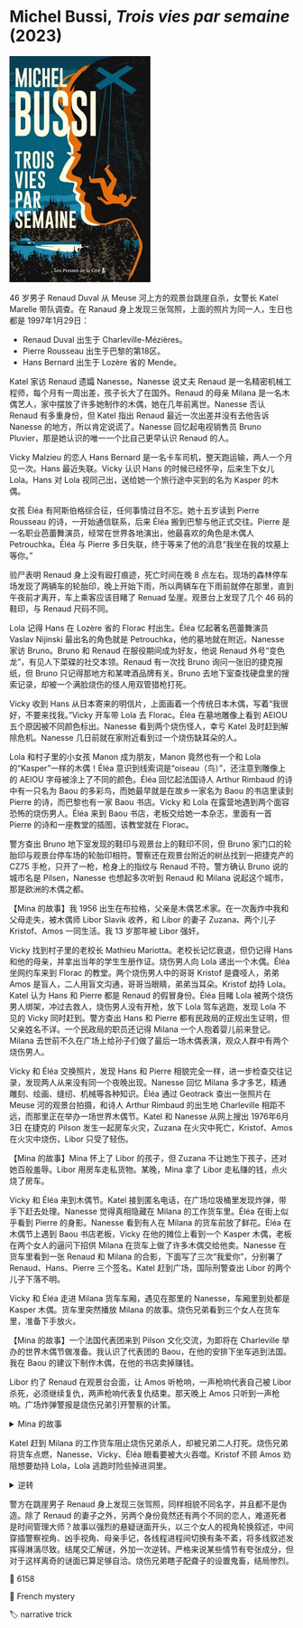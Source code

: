 # Michel Bussi, <i>Trois vies par semaine</i> (2023)

<img src=images/2023_cover.jpg width=250/>

46 岁男子 Renaud Duval 从 Meuse 河上方的观景台跳崖自杀，女警长 Katel Marelle 带队调查。在 Ranaud 身上发现三张驾照，上面的照片为同一人，生日也都是 1997年1月29日：
<ul>
<li>Renaud Duval 出生于 Charleville-Mézières。</li>
<li>Pierre Rousseau 出生于巴黎的第18区。</li>
<li>Hans Bernard 出生于 Lozère 省的 Mende。</li>
</ul>
Katel 家访 Renaud 遗孀 Nanesse。Nanesse 说丈夫 Renaud 是一名精密机械工程师，每个月有一周出差，孩子长大了在国外。Renaud 的母亲 Milana 是一名木偶艺人，家中摆放了许多她制作的木偶，她在几年前离世。Nanesse 否认 Renaud 有多重身份，但 Katel 指出 Renaud 最近一次出差并没有去他告诉 Nanesse 的地方，所以肯定说谎了。Nanesse 回忆起电视销售员 Bruno Pluvier，那是她认识的唯一一个比自己更早认识 Renaud 的人。

Vicky Malzieu 的恋人 Hans Bernard 是一名卡车司机，整天跑运输，两人一个月见一次。Hans 最近失联。Vicky 认识 Hans 的时候已经怀孕，后来生下女儿 Lola。Hans 对 Lola 视同己出，送给她一个旅行途中买到的名为 Kasper 的木偶。

女孩 Éléa 有阿斯伯格综合征，任何事情过目不忘。她十五岁读到 Pierre Rousseau 的诗，一开始通信联系，后来 Éléa 搬到巴黎与他正式交往。Pierre 是一名职业芭蕾舞演员，经常在世界各地演出，他最喜欢的角色是木偶人 Petrouchka。Éléa 与 Pierre 多日失联，终于等来了他的消息“我坐在我的坟墓上等你。”

验尸表明 Renaud 身上没有殴打痕迹，死亡时间在晚 8 点左右。现场的森林停车场发现了两辆车的轮胎印，晚上开始下雨，所以两辆车在下雨前就停在那里，直到午夜前才离开，车上乘客应该目睹了 Renuad 坠崖。观景台上发现了几个 46 码的鞋印，与 Renaud 尺码不同。

Lola 记得 Hans 在 Lozère 省的 Florac 村出生。Éléa 忆起著名芭蕾舞演员 Vaslav Nijinski 最出名的角色就是 Petrouchka，他的墓地就在附近。Nanesse 家访 Bruno。Bruno 和 Renaud 在服役期间成为好友，他说 Renaud 外号“变色龙”，有见人下菜碟的社交本领。Renaud 有一次找 Bruno 询问一张旧的捷克报纸，但 Bruno 只记得那地方和某啤酒品牌有关。Bruno 去地下室查找硬盘里的搜索记录，却被一个满脸烧伤的怪人用双管猎枪打死。

Vicky 收到 Hans 从日本寄来的明信片，上面画着一个传统日本木偶，写着“我很好，不要来找我。”Vicky 开车带 Lola 去 Florac。Éléa 在墓地雕像上看到 AEIOU 五个原因被不同颜色标出。Nanesse 看到两个烧伤怪人，幸亏 Katel 及时赶到解除危机。Nanesse 几日前就在家附近看到过一个烧伤缺耳朵的人。

Lola 和村子里的小女孩 Manon 成为朋友，Manon 竟然也有一个和 Lola 的“Kasper”一样的木偶！Éléa 意识到线索词是“oiseau（鸟）”，还注意到雕像上的 AEIOU 字母被涂上了不同的颜色。Éléa 回忆起法国诗人 Arthur Rimbaud 的诗中有一只名为 Baou 的多彩鸟，而她最早就是在故乡一家名为 Baou 的书店里读到 Pierre 的诗，而巴黎也有一家 Baou 书店。Vicky 和 Lola 在露营地遇到两个面容恐怖的烧伤男人。Éléa 来到 Baou 书店，老板交给她一本杂志，里面有一首 Pierre 的诗和一座教堂的插图，该教堂就在 Florac。

警方查出 Bruno 地下室发现的鞋印与观景台上的鞋印不同，但 Bruno 家门口的轮胎印与观景台停车场的轮胎印相符。警察还在观景台附近的树丛找到一把捷克产的 CZ75 手枪，只开了一枪，枪身上的指纹与 Renaud 不符。警方确认 Bruno 说的城市名是 Pilsen，Nanesse 也想起多次听到 Renaud 和 Milana 说起这个城市，那是欧洲的木偶之都。

【Mina 的故事】我 1956 出生在布拉格，父亲是木偶艺术家。在一次轰炸中我和父母走失，被木偶师 Libor Slavik 收养，和 Libor 的妻子 Zuzana、两个儿子 Kristof、Amos 一同生活。我 13 岁那年被 Libor 强奸。

Vicky 找到村子里的老校长 Mathieu Mariotta。老校长记忆衰退，但仍记得 Hans 和他的母亲，并拿出当年的学生生册作证。烧伤男人向 Lola 递出一个木偶。Éléa 坐网约车来到 Florac 的教堂。两个烧伤男人中的哥哥 Kristof 是聋哑人，弟弟 Amos 是盲人，二人用盲文沟通，哥哥当眼睛，弟弟当耳朵。Kristof 劫持 Lola。Katel 认为 Hans 和 Pierre 都是 Renaud 的假冒身份。Éléa 目睹 Lola 被两个烧伤男人绑架，冲过去救人，烧伤男人没有开枪，放下 Lola 驾车逃跑，发现 Lola 不见的 Vicky 同时赶到。警方查出 Hans 和 Pierre 都有民政局的正规出生证明，但父亲姓名不详。一个民政局的职员还记得 Milana 一个人抱着婴儿前来登记。Milana 去世前不久在广场上给孙子们做了最后一场木偶表演，观众人群中有两个烧伤男人。

Vicky 和 Éléa 交换照片，发现 Hans 和 Pierre 相貌完全一样，进一步检查交往记录，发现两人从来没有同一个夜晚出现。Nanesse 回忆 Milana 多才多艺，精通雕刻、绘画、缝纫、机械等各种知识。Éléa 通过 Geotrack 查出一张照片在 Meuse 河的观景台拍摄，和诗人 Arthur Rimbaud 的出生地 Charleville 相距不远，而那里正在举办一场世界木偶节。Katel 和 Nanesse 从网上搜出 1976年6月3日 在捷克的 Pilson 发生一起房车火灾，Zuzana 在火灾中死亡，Kristof、Amos 在火灾中烧伤，Libor 只受了轻伤。

【Mina 的故事】Mina 怀上了 Libor 的孩子，但 Zuzana 不让她生下孩子，还对她百般羞辱。Libor 用房车走私货物。某晚，Mina 拿了 Libor 走私赚的钱，点火烧了房车。

Vicky 和 Éléa 来到木偶节。Katel 接到匿名电话，在广场垃圾桶里发现炸弹，带手下赶去处理。Nanesse 觉得真相隐藏在 Milana 的工作货车里。Éléa 在街上似乎看到 Pierre 的身影。Nanesse 看到有人在 Milana 的货车前放了鲜花。Éléa 在木偶节上遇到 Baou 书店老板，Vicky 在他的摊位上看到一个 Kasper 木偶，老板在两个女人的逼问下招供 Milana 在货车上做了许多木偶交给他卖。Nanesse 在货车里看到一张 Renaud 和 Milana 的合影，下面写了三次“我爱你”，分别署了 Renaud、Hans、Pierre 三个签名。Katel 赶到广场，国际刑警查出 Libor 的两个儿子下落不明。

Vicky 和 Éléa 走进 Milana 货车车厢，遇见在那里的 Nanesse，车厢里到处都是 Kasper 木偶。货车里突然播放 Milana 的故事。烧伤兄弟看到三个女人在货车里，准备下手放火。

【Mina 的故事】一个法国代表团来到 Pilson 文化交流，为即将在 Charleville 举办的世界木偶节做准备。我认识了代表团的 Baou，在他的安排下坐车逃到法国。我在 Baou 的建议下制作木偶，在他的书店卖掉赚钱。

Libor 约了 Renaud 在观景台会面，让 Amos 听枪响，一声枪响代表自己被 Libor 杀死，必须继续复仇，两声枪响代表复仇结束。那天晚上 Amos 只听到一声枪响。广场炸弹警报是烧伤兄弟引开警察的计策。

<details><summary>Mina 的故事</summary>
Mina 为了防止身份曝光，在三个不同的地方给儿子登记了三张出生证。Mina 让儿子以 Renaud、Hans、Pierre 的身份在 Charleville、Florac、巴黎三地轮转上小学，并以健康状况为由说服学校不要记缺勤。Renaud、Hans、Pierre 有完全不同的性格。Renaud 上中学后停止轮转，后来当上了一名工程师，并与 Nanesse 结婚。Mina 六十岁确诊子宫癌，临死前给孙子表演木偶戏，被 Libor 父子认出。
</details>

Katel 赶到 Milana 的工作货车阻止烧伤兄弟杀人，却被兄弟二人打死。烧伤兄弟将货车点燃，Nanesse、Vicky、Éléa 眼看要被大火吞噬。Kristof 不顾 Amos 劝阻想要劫持 Lola，Lola 逃跑时险些掉进洞里。

<details><summary>逆转</summary>
Libor 在 Milana 医院给 Renaud 留下一封信，记述了当年的经过，还说自己并不记恨 Renaud，因为他也是自己的儿子，但 Kristof、Amos 在广场上看到了 Renaud 的双胞胎儿子，会找他们复仇。Renaud 为了保护儿子，让他们临时换成 Hans 和 Pierre 的身份生活，自己去观景台与 Libor 会面。Libor 故意开了一发空枪，打算再开第二枪自杀，这样 Amos 听到两枪便知道复仇结束，但 Renaud 冲上来阻止他自杀，二人争斗时滚落悬崖，双双摔死。Kristof 目睹整个经过，却为了继续复仇故意没有告诉 Amos。

结尾 Hans 和 Pierre 现身，救下车厢内的三名女人。Katel 没有死，带手下击毙 Kristof。Amos 之前向 Kristof 撒谎说听到 Katel 心跳停止，是不想 Katel 无辜丧命。Amos 虽然目不能视，仍在兄弟死后举枪乱射，结果被乱枪打死。
</details>

警方在跳崖男子 Renaud 身上发现三张驾照，同样相貌不同名字，并且都不是伪造。除了 Renaud 的妻子之外，另两个身份竟然还有两个不同的恋人，难道死者是时间管理大师？故事以强烈的悬疑谜面开头，以三个女人的视角轮换叙述，中间穿插警察视角、凶手视角、母亲手记，各线程进程间切换有条不紊，将多线叙述发挥得淋漓尽致。结尾交汇解谜，外加一次逆转。严格来说某些情节有夸张成分，但对于这样离奇的谜面已算足够自洽。烧伤兄弟瞎子配聋子的设置鬼畜，结局惨烈。

:link: 6158

:file_folder: French mystery

:label: narrative trick
